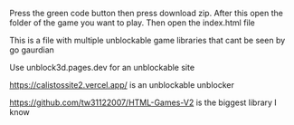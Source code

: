 Press the green code button then press download zip. After this open the folder of the game you want to play. Then open the index.html file

This is a file with multiple unblockable game libraries that cant be seen by go gaurdian

Use unblock3d.pages.dev for an unblockable site

https://calistossite2.vercel.app/ is an unblockable unblocker

https://github.com/tw31122007/HTML-Games-V2 is the biggest library I know
